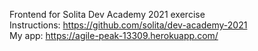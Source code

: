 Frontend for Solita Dev Academy 2021 exercise<br />
Instructions: https://github.com/solita/dev-academy-2021<br />
My app: https://agile-peak-13309.herokuapp.com/
